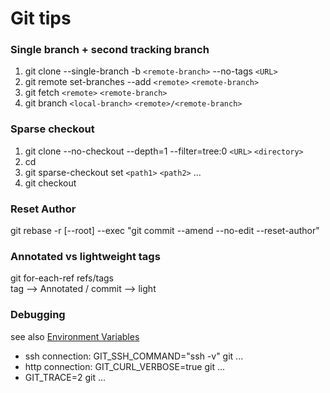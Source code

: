 # Git tips

### Single branch + second tracking branch
1. git clone --single-branch -b `<remote-branch>` --no-tags `<URL>`
2. git remote set-branches --add `<remote>` `<remote-branch>`
3. git fetch `<remote>` `<remote-branch>`
4. git branch `<local-branch>` `<remote>/<remote-branch>`

### Sparse checkout
1. git clone --no-checkout --depth=1 --filter=tree:0 `<URL>` `<directory>`
2. cd <directory>
3. git sparse-checkout set `<path1>` `<path2>` ...
4. git checkout

### Reset Author
git rebase -r [--root] --exec "git commit --amend --no-edit --reset-author" <hash>

### Annotated vs lightweight tags
git for-each-ref refs/tags
<br>tag --> Annotated / commit --> light

### Debugging
see also [Environment Variables](https://git-scm.com/book/en/v2/Git-Internals-Environment-Variables)
 - ssh connection: GIT_SSH_COMMAND="ssh -v" git ...
 - http connection: GIT_CURL_VERBOSE=true git ...
 - GIT_TRACE=2 git ...
